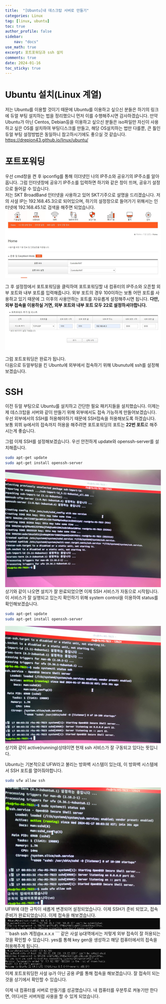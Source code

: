```yaml
---
title:  "[Ubuntu]내 데스크탑 서버로 만들기"
categories: Linux
tag: [linux, ubuntu]
toc: true
author_profile: false
sidebar:
    nav: "docs"
use_math: true
excerpt: 포트포워딩과 ssh 설치
comments: true
date: 2024-01-16
toc_sticky: true
---
```

# Ubuntu 설치(Linux 계열)
저는 Ubuntu를 이용할 것이기 때문에 Ubuntu를 이용하고 싶으신 분들은 하기의 링크에 듀얼 부팅 설치하는 법을 정리했으니 먼저 이를 수행해주시면 감사하겠습니다. 만약 Ubuntu가 아닌 Centos, Debian등을 이용하고 싶으신 분들은 iso파일만 자신이 사용하고 싶은 OS를 설치하여 부팅디스크를 만들고, 해당 OS설치하는 법만 다를뿐, 큰 틀인 듀얼 부팅 설정방법은 동일하니 참고하시기에도 좋으실 것 같습니다.   
<https://drepion43.github.io/linux/ubuntu/>

# 포트포워딩
우선 cmd창을 켠 후 ipconfig를 통해 이더넷인 나의 IP주소와 공유기의 IP주소를 알아옵니다. 그럼 인터넷창에 공유기 IP주소를 입력하면 하기와 같은 창이 뜨며, 공유기 설정으로 들어갈 수 있습니다.   
저는 SKT BroadBand 인터넷을 사용하고 있어 SKT기주으로 설명을 드리겠습니다. 저의 사설 IP는 192.168.45.3으로 되어있으며, 하기의 설정창으로 들어가기 위해서는 인터넷에 192.168.45.1로 검색을 해주면 되었습니다.   
<img src="../../../assets/images/Linux/2024-01-16-ssh Connect/portforwarding 1.JPG" alt="portforwarding 1" style="zoom:80%;" />    

그 후 설정창에서 포트포워딩을 클릭하여 포트포워딩할 내 컴퓨터의 IP주소와 오픈할 외부 포트와 내부 포트를 입력해줍니다. 외부 포트의 경우 100이하는 보통 어떤 포트를 사용하고 있기 때문에 그 이후의 사용안하는 포트를 자유롭게 설정해주시면 됩니다. **다만, 외부 접속을 이용하실 거면, 외부 포트와 내부 포트 모두 22로 설정하셔야합니다.**  
<img src="../../../assets/images/Linux/2024-01-16-ssh Connect/portforwarding 2.JPG" alt="portforwarding 2" style="zoom:80%;" />    

그럼 포트포워딩은 완료가 됩니다.   
다음으로 듀얼부팅을 킨 Ubuntu에 외부에서 접속하기 위해 Ubunutu에 ssh를 설정해보겠습니다.
# SSH
이전 듀얼 부팅으로 Ubuntu를 설치하고 간단한 필요 패키지들을 설치했습니다. 이제는 제 데스크탑을 서버와 같이 만들기 위해 외부에서도 접속 가능하게 만들어보겠습니다.   
우선 외부에서의 SSH를 허용해야하기 때문에 SSH접속을 허용해보도록 하겠습니다. 보통 외뷔 ip에서의 접속까지 허용을 해주려면 포트포워딩의 포트는 **22번 포트**로 해주시는게 좋습니다.    

그럼 이제 SSH를 설정해보겠습니다. 우선 안전하게 update와 openssh-server를 설치해줍니다.   
```bash
sudo apt-get update
sudo apt-get install openssh-server
```   
<img src="../../../assets/images/Linux/2024-01-16-ssh Connect/ssh 1.jpg" alt="ssh 1" style="zoom:80%;" />    
상기와 같이 나오면 설치가 잘 완료되었으면 이제 SSH 서비스가 자동으로 시작됩니다. 이 서비스가 잘 실행되고 있는지 확인하기 위해 system control을 이용하여 status를 확인해보겠습니다.   

```bash
sudo apt-get update
sudo apt-get install openssh-server
```
<img src="../../../assets/images/Linux/2024-01-16-ssh Connect/ssh 2.jpg" alt="ssh 2" style="zoom:80%;" />    
상기와 같이 active(running)상태이면 현재 ssh 서비스가 잘 구동되고 있다는 뜻입니다.   

Ubuntu는 기본적으로 UFW라고 불리는 방화벽 시스템이 있는데, 이 방화벽 시스템에서 SSH 포트를 열어줘야합니다.   
```bash
sudo ufw allow ssh
```   
<img src="../../../assets/images/Linux/2024-01-16-ssh Connect/ssh 3.jpg" alt="ssh 3" style="zoom:80%;" />    
UFW에 대한 규칙이 새롭게 변경되어 설정되었습니다.   
이제 SSH가 준비 되었고, 접속 준비가 완료되었습니다. 이제 접속을 해보겠습니다.   

<img src="../../../assets/images/Linux/2024-01-16-ssh Connect/ssh 4.jpg" alt="ssh 4" style="zoom:80%;" />    
```bash
ssh 계정@x.x.x.x
```
같은 사설 ip대역에서는 저렇게 외부 접속이 잘 허용되는 것을 확인할 수 있습니다. yes를 통해 key gen을 생성하고 해당 컴퓨터에서의 접속을 허용해주게 됩니다.   

<img src="../../../assets/images/Linux/2024-01-16-ssh Connect/ssh 5.jpg" alt="ssh 5" style="zoom:80%;" />    
이제 포트포워딩한 사설 ip가 아닌 공용 iP를 통해 접속을 해보겠습니다. 잘 접속이 되는 것을 상기에서 확인할 수 있습니다.   

이제 내 컴퓨터를 서버로 만들기를 성공했습니다. 내 컴퓨터를 우분투로 켜놓기만 한다면, 어디서든 서버처럼 사용을 할 수 있게 되었습니다.